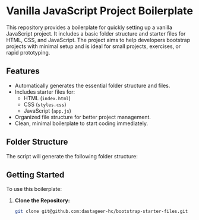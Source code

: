 # Vanilla JavaScript Project Boilerplate

This repository provides a boilerplate for quickly setting up a vanilla JavaScript project. It includes a basic folder structure and starter files for HTML, CSS, and JavaScript. The project aims to help developers bootstrap projects with minimal setup and is ideal for small projects, exercises, or rapid prototyping.

## Features

- Automatically generates the essential folder structure and files.
- Includes starter files for:
  - HTML (`index.html`)
  - CSS (`styles.css`)
  - JavaScript (`app.js`)
- Organized file structure for better project management.
- Clean, minimal boilerplate to start coding immediately.

## Folder Structure

The script will generate the following folder structure:


## Getting Started

To use this boilerplate:

1. **Clone the Repository:**

   ```bash
   git clone git@github.com:dastageer-hc/bootstrap-starter-files.git
